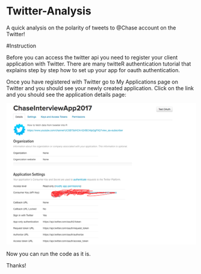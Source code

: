 # Twitter-Analysis
A quick analysis on the polarity of tweets to @Chase account on the Twitter!

#Instruction

Before you can access the twitter api you need to register your client application with Twitter. There are many twitteR authentication tutorial that explains step by step how to set up your app for oauth authentication.

Once you have registered with Twitter go to My Applications page on Twitter and you should see your newly created application. Click on the link and you should see the application details page:

![Twitter_Authetication](Twitter_Authetication.png)

Now you can run the code as it is.

Thanks!
